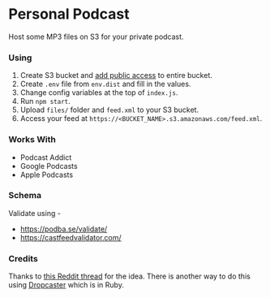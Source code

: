 # Personal Podcast

Host some MP3 files on S3 for your private podcast.

### Using

1. Create S3 bucket and [add public access](https://stackoverflow.com/a/4709391/2295672) to entire bucket.
2. Create `.env` file from `env.dist` and fill in the values.
3. Change config variables at the top of `index.js`.
4. Run `npm start`.
5. Upload `files/` folder and `feed.xml` to your S3 bucket.
6. Access your feed at `https://<BUCKET_NAME>.s3.amazonaws.com/feed.xml`.

### Works With

* Podcast Addict
* Google Podcasts
* Apple Podcasts

### Schema

Validate using -

* https://podba.se/validate/
* https://castfeedvalidator.com/

### Credits

Thanks to [this Reddit thread](https://www.reddit.com/r/podcasts/comments/74muit/is_it_possible_to_make_an_xml_podcast_feed_from_a/) for the idea. There is another way to do this using [Dropcaster](https://github.com/nerab/dropcaster) which is in Ruby.
